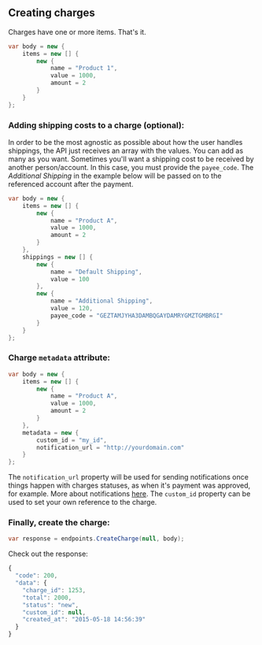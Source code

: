 ## Creating charges

Charges have one or more items. That's it.

```c#
var body = new {
    items = new [] {
        new {
            name = "Product 1",
            value = 1000,
            amount = 2
        }
    }
};
```


### Adding shipping costs to a charge **(optional)**:

In order to be the most agnostic as possible about how the user handles shippings, the API just receives an array with the values. You can add as many as you want. Sometimes you'll want a shipping cost to be received by another person/account. In this case, you must provide the `payee_code`. The *Additional Shipping* in the example below will be passed on to the referenced account after the payment.

```c#
var body = new {
    items = new [] {
        new {
            name = "Product A",
            value = 1000,
            amount = 2
        }
    },
    shippings = new [] {
        new {
            name = "Default Shipping",
            value = 100
        },
        new {
            name = "Additional Shipping",
            value = 120,
            payee_code = "GEZTAMJYHA3DAMBQGAYDAMRYGMZTGMBRGI"
        }
    }
};
```

### Charge `metadata` attribute:

```c#
var body = new {
    items = new [] {
        new {
            name = "Product A",
            value = 1000,
            amount = 2
        }
    },
    metadata = new {
        custom_id = "my_id",
        notification_url = "http://yourdomain.com"
    }
};
```

The `notification_url` property will be used for sending notifications once things happen with charges statuses, as when it's payment was approved, for example. More about notifications [here](/Docs/notifications.md). The `custom_id` property can be used to set your own reference to the charge.

### Finally, create the charge:

```c#
var response = endpoints.CreateCharge(null, body);
```

Check out the response:

```js
{
  "code": 200,
  "data": {
    "charge_id": 1253,
    "total": 2000,
    "status": "new",
    "custom_id": null,
    "created_at": "2015-05-18 14:56:39"
  }
}
```
